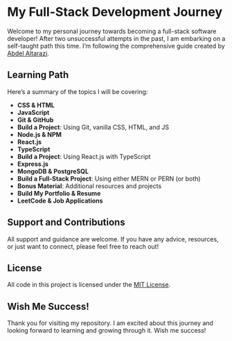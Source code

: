 # My Full-Stack Development Journey

Welcome to my personal journey towards becoming a full-stack software developer! After two unsuccessful attempts in the past, I am embarking on a self-taught path this time. I’m following the comprehensive guide created by [Abdel Altarazi](https://github.com/aaltarazi98/fullstack-guide-2022).

## Learning Path

Here’s a summary of the topics I will be covering:

- **CSS & HTML**
- **JavaScript**
- **Git & GitHub**
- **Build a Project**: Using Git, vanilla CSS, HTML, and JS
- **Node.js & NPM**
- **React.js**
- **TypeScript**
- **Build a Project**: Using React.js with TypeScript
- **Express.js**
- **MongoDB & PostgreSQL**
- **Build a Full-Stack Project**: Using either MERN or PERN (or both)
- **Bonus Material**: Additional resources and projects
- **Build My Portfolio & Resume**
- **LeetCode & Job Applications**

## Support and Contributions

All support and guidance are welcome. If you have any advice, resources, or just want to connect, please feel free to reach out!

## License

All code in this project is licensed under the [MIT License](https://github.com/Darhlilove/self-taught-full-stack-journey/blob/48126029fd4c69aaeab34dec4591e02266d0c366/LICENSE.txt).

## Wish Me Success!

Thank you for visiting my repository. I am excited about this journey and looking forward to learning and growing through it. Wish me success!

